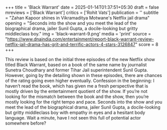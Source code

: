 +++
title = 'Black Warrant'
date = 2025-01-14T01:37:51+05:30
draft = false
mreviews = ['Black Warrant']
critics = ['Rohit Vats']
publication = ''
subtitle = "Zahan Kapoor shines in Vikramaditya Motwane's Netflix jail drama"
opening = "Seconds into the show and you meet the lead of the biographical drama, jailer Sunil Gupta, a docile-looking but gritty middleclass boy."
img = 'black-warrant-9.png'
media = 'print'
source = "https://www.dnaindia.com/entertainment/report-black-warrant-review-netflix-jail-drama-has-grit-and-terrific-actors-4-stars-3126847"
score = 8
+++

This review is based on the initial three episodes of the new Netflix show titled Black Warrant, based on a book of the same name by journalist Sunetra Choudhary and former Tihar Jail superintendent Sunil Gupta. However, going by the detailing shown in these episodes, there are chances of the rating going even higher eventually. Confession in the beginning: I haven’t read the book, which has given me a fresh perspective that is mostly driven by the entertainment quotient of the show. If you’re not looking for the mismatch between the book and the show, then you’re mostly looking for the right tempo and pace. Seconds into the show and you meet the lead of the biographical drama, jailer Sunil Gupta, a docile-looking but gritty middleclass boy with empathy in eyes and a hesitant body language. Wait a minute, have I not seen this full of potential actor somewhere before?
